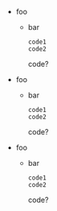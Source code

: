 * foo
  * bar

        code1
        code2

    code?

* foo
  * bar

        code1
        code2


    code?

* foo
  * bar

        code1
        code2



    code?
